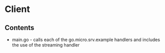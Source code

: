 # Client

## Contents

- main.go - calls each of the go.micro.srv.example handlers and includes the use of the streaming handler
